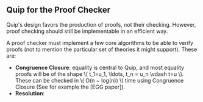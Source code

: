 
## Quip for the Proof Checker

Quip's design favors the production of proofs, not their checking. However,
proof checking should still be implementable in an efficient way.

A proof checker must implement a few core algorithms to be able to verify proofs
(not to mention the particular set of theories it might support).
These are:

- **Congruence Closure**: equality is central to Quip, and most equality proofs
  will be of the shape \\( t_1=u_1, \ldots, t_n = u_n \vdash t=u \\).
  These can be checked in \\( O(n ~ log(n)) \\) time using Congruence Closure
  (See for example the [EGG paper]).
- **Resolution**: 




[EGG]: https://arxiv.org/abs/2004.03082

